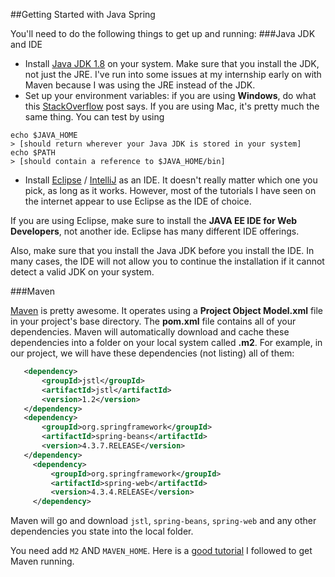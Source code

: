 ##Getting Started with Java Spring

You'll need to do the following things to get up and running:
###Java JDK and IDE
* Install [Java JDK 1.8](http://www.oracle.com/technetwork/java/javase/downloads/jdk8-downloads-2133151.html) on your system. Make sure that you install the JDK, not just the JRE. I've run into some
issues at my internship early on with Maven because I was using the JRE instead of the JDK.
* Set up your environment variables: if you are using **Windows**, do what this [StackOverflow](http://stackoverflow.com/questions/1672281/environment-variables-for-java-installation)
post says. If you are using Mac, it's pretty much the same thing. You can test by using

```
echo $JAVA_HOME
> [should return wherever your Java JDK is stored in your system]
echo $PATH
> [should contain a reference to $JAVA_HOME/bin]
```

* Install [Eclipse](http://www.eclipse.org/downloads/packages/eclipse-ide-java-developers/mars2) 
/ [IntelliJ](https://www.jetbrains.com/idea/download/#section=windows) as an IDE. It doesn't really matter which one you pick,
 as long as it works. However, most of the tutorials I have seen on the internet appear to use Eclipse as the IDE of choice.

If you are using Eclipse, make sure to install the **JAVA EE IDE for Web Developers**, not another ide. Eclipse has many different
IDE offerings.

Also, make sure that you install the Java JDK before you install the IDE. In many cases, the IDE will not allow you to continue
the installation if it cannot detect a valid JDK on your system. 

###Maven

[Maven](https://maven.apache.org/download.cgi) is pretty awesome. It operates using a **Project Object Model.xml** file in your
 project's base directory. The **pom.xml** file contains all of your dependencies. Maven will automatically download and cache
 these dependencies into a folder on your local system called **.m2**. For example, in our project, we will have these dependencies (not listing)
 all of them:
 
 ```xml
  	<dependency>
  		<groupId>jstl</groupId>
  		<artifactId>jstl</artifactId>
  		<version>1.2</version>
  	</dependency>
  	<dependency>
  		<groupId>org.springframework</groupId>
  		<artifactId>spring-beans</artifactId>
  		<version>4.3.7.RELEASE</version>
  	</dependency>
      <dependency>
          <groupId>org.springframework</groupId>
          <artifactId>spring-web</artifactId>
          <version>4.3.4.RELEASE</version>
      </dependency>
```

Maven will go and download ```jstl```, ```spring-beans```, ```spring-web``` and any other dependencies you state into the local
folder. 

You need add ```M2``` AND ```MAVEN_HOME```. Here is a [good tutorial](https://www.mkyong.com/maven/how-to-install-maven-in-windows/) I followed to get Maven running.

